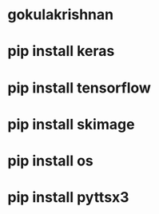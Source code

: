 # gokulakrishnan
# pip install keras
# pip install tensorflow
# pip install skimage
# pip install os
# pip install pyttsx3
